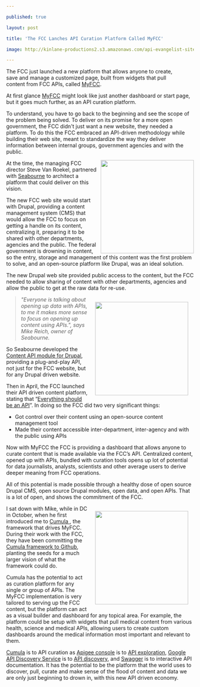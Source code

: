 ---
published: true
layout: post
title: 'The FCC Lanches API Curation Platform Called MyFCC'
image: http://kinlane-productions2.s3.amazonaws.com/api-evangelist-site/blog/My-FCC-Logo.png
---

<p><a title="MyFCC" href="http://my.fcc.gov/"><img style="padding: 15px;" src="https://kinlane-productions2.s3.amazonaws.com/api-evangelist/fcc/My-FCC-Logo.png" alt="" align="right" /></a>
<p>The FCC just launched a new platform that&nbsp;allows anyone to create, save and manage a customized page, built from widgets that pull content from FCC APIs, called <a title="MyFCC" href="http://my.fcc.gov/">MyFCC</a>.&nbsp;
<p>At first glance <a title="MyFCC" href="http://my.fcc.gov/">MyFCC</a> might look like just another dashboard or start page, but it goes much further, as an API curation platform.
<p>To understand, you have to go back to the beginning and see the scope of the problem being solved.  To deliver on its promise for a more open government, the FCC didn't just want a new website, they needed a platform.  To do this the FCC embraced an API-driven methodology while building their web site, meant to standardize the way they deliver information between internal groups, government agencies and with the public.
<p><a title="Seabourne" href="http://seabourneinc.com/"><img src="https://kinlane-productions2.s3.amazonaws.com/api-evangelist/seabourne-inc/Seabourne.png" alt="" width="250" align="right" /></a>
<p>At the time, the managing FCC director Steve Van Roekel, partnered with <a title="Seabourne" href="http://seabourneinc.com/">Seabourne</a> to architect a platform that could deliver on this vision.
<p>The new FCC web site would start with Drupal, providing a content management system (CMS) that would allow the FCC to focus on getting a handle on its content, centralizing it, preparing it to be shared with other departments, agencies and the public.   The federal government is drowning in content, so the entry, storage and management of this content was the first problem to solve, and an open-source platform like Drupal, was an ideal solution.
<p>The new Drupal web site provided public access to the content, but the FCC needed to allow sharing of content with other departments, agencies and allow the public to get at the raw data for re-use.
<p><a title="MyFCC" href="http://my.fcc.gov/"><img style="padding: 15px;" src="https://kinlane-productions2.s3.amazonaws.com/api-evangelist/fcc/My-FCC-Available-Widgets.png" alt="" width="250" align="right" /></a>
<blockquote><em>"Everyone is talking about opening up data with APIs, to me it makes more sense to focus on opening up content using APIs.", says Mike Reich, owner of Seabourne.</em></blockquote>
<p>So Seabourne developed the <a title="Content API Drupal Module" href="http://seabourneinc.com/projects/contentapi/">Content API module for Drupal</a>, providing a plug-and-play API, not just for the FCC website, but for any Drupal driven website.
<p>Then in April, the FCC launched their API driven content platform, stating that &ldquo;<a title="Everything Should Be An API" href="http://blog.programmableweb.com/2011/04/06/everything-should-be-an-api-says-fcc/">Everything should be an API</a>&rdquo;.   In doing so the FCC did two very significant things:
<ul class="mainlist">
<li>Got control over their content using an open-source content management tool</li>
<li>Made their content accessible inter-department, inter-agency and with the public using APIs</li>
</ul>
<p>Now with MyFCC the FCC is providing a dashboard that allows anyone to curate content that is made available via the FCC&rsquo;s API.   Centralized content, opened up with APIs, bundled with curation tools opens up lot of potential for data journalists, analysts, scientists and other average users to derive deeper meaning from FCC operations.
<p>All of this potential is made possible through a healthy dose of open source Drupal CMS, open source Drupal modules, open data, and open APIs. That is a lot of open, and shows the commitment of the FCC.
<p><a title="MyFCC" href="http://my.fcc.gov/"><img style="padding: 15px;" src="https://kinlane-productions2.s3.amazonaws.com/api-evangelist/fcc/My-FCC-Topic-Watcher.png" alt="" width="250" align="right" /></a>
<p>I sat down with Mike, while in DC in October, when he first introduced me to <a title="Cumula Framework to Github" href="https://github.com/Cumula/framework">Cumula&nbsp;</a>, the framework that drives MyFCC.  During their work with the FCC, they have been committing the <a title="Cumula Framework to Github" href="https://github.com/Cumula/framework">Cumula framework to Github</a>, planting the seeds for a much larger vision of what the framework could do.
<p>Cumula has the potential to act as curation platform for any single or group of APIs.  The MyFCC implementation is very tailored to serving up the FCC content, but the platform can act as a visual builder and dashboard for any topical area.  For example, the platform could be setup with widgets that pull medical content from various health, science and medical APIs, allowing users to create custom dashboards around the medical information most important and relevant to them.
<p><a title="Cumulu" href="https://github.com/Cumula/framework">Cumula</a> is to API curation as <a title="Apigee Console" href="https://apigee.com/console/twitter">Apigee console</a> is to <a title="API exploration" href="/2011/03/24/explorers-open-api-access-beyond-developers/">API exploration</a>, <a title="Google API Discovery Service" href="https://code.google.com/apis/discovery/">Google API Discovery Service</a> is to <a title="API discovery" href="/2011/05/21/google-apis-discovery-service/">API discovery</a>, and <a title="Swagger" href="http://swagger.wordnik.com/">Swagger</a> is to interactive API documentation.   It has the potential to be the platform that the world uses to discover, pull, curate and make sense of the flood of content and data we are only just beginning to drown in, with this new API driven economy.

